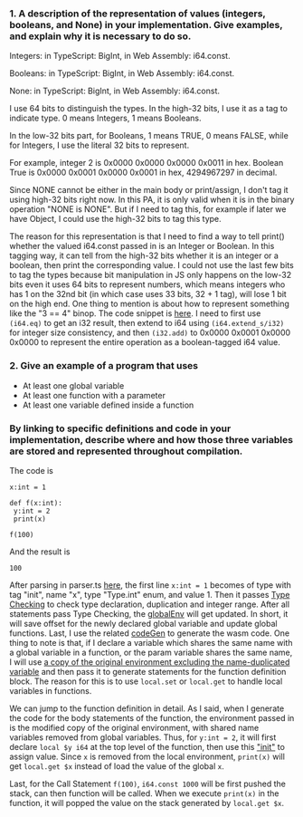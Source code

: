 
### 1. A description of the representation of values (integers, booleans, and None) in your implementation. Give examples, and explain why it is necessary to do so.
  
  Integers: in TypeScript: BigInt, in Web Assembly: i64.const. 
  
  Booleans: in TypeScript: BigInt, in Web Assembly: i64.const.
  
  None: in TypeScript: BigInt, in Web Assembly: i64.const.
  
  I use 64 bits to distinguish the types. In the high-32 bits, I use it as a tag to indicate type. 0 means Integers, 1 means Booleans. 
  
  In the low-32 bits part, for Booleans, 1 means TRUE, 0 means FALSE, while for Integers, I use the literal 32 bits to represent.
  
  For example, integer 2 is 0x0000 0x0000 0x0000 0x0011 in hex. Boolean True is  0x0000 0x0001 0x0000 0x0001 in hex, 4294967297 in decimal. 
  
  Since NONE cannot be either in the main body or print/assign, I don't tag it using high-32 bits right now. In this PA, it is only valid when it is in the binary operation "NONE is NONE". But if I need to tag this, for example if later we have Object, I could use the high-32 bits to tag this type.
  
  The reason for this representation is that I need to find a way to tell print() whether the valued i64.const passed in is an Integer or Boolean. In this tagging way, it can tell from the high-32 bits whether it is an integer or a boolean, then print the corresponding value. I could not use the last few bits to tag the types because bit manipulation in JS only happens on the low-32 bits even it uses 64 bits to represent numbers, which means integers who has 1 on the 32nd bit (in which case uses 33 bits, 32 + 1 tag), will lose 1 bit on the high end. One thing to mention is about how to represent something like the "3 == 4" binop. The code snippet is [here](https://github.com/FrancisBian/pa2-cse231/blob/7388af0c7f835be0543a323672f6c774d447c58c/compiler.ts#L398). I need to first use ```(i64.eq)``` to get an i32 result, then extend to i64 using ```(i64.extend_s/i32)``` for integer size consistency, and then ```(i32.add)``` to 0x0000 0x0001 0x0000 0x0000 to represent the entire operation as a boolean-tagged i64 value.
  
  
  
### 2. Give an example of a program that uses
* At least one global variable
* At least one function with a parameter
* At least one variable defined inside a function

### By linking to specific definitions and code in your implementation, describe where and how those three variables are stored and represented throughout compilation.

The code is 
```
x:int = 1

def f(x:int):
 y:int = 2
 print(x)

f(100)
```

And the result is
```
100
```

After parsing in parser.ts [here](https://github.com/FrancisBian/pa2-cse231/blob/7388af0c7f835be0543a323672f6c774d447c58c/parser.ts#L77), the first line ```x:int = 1``` becomes of type with tag "init", name "x", type "Type.int" enum, and value 1. Then it passes [Type Checking](https://github.com/FrancisBian/pa2-cse231/blob/7388af0c7f835be0543a323672f6c774d447c58c/compiler.ts#L159) to check type declaration, duplication and integer range. After all statements pass Type Checking, the [globalEnv](https://github.com/FrancisBian/pa2-cse231/blob/7388af0c7f835be0543a323672f6c774d447c58c/compiler.ts#L8) will get updated. In short, it will save offset for the newly declared global variable and update global functions. Last, I use the related [codeGen](https://github.com/FrancisBian/pa2-cse231/blob/7388af0c7f835be0543a323672f6c774d447c58c/compiler.ts#L283-L289) to generate the wasm code. One thing to note is that, if I declare a variable which shares the same name with a global variable in a function, or the param variable shares the same name, I will use [a copy of the original environment excluding the name-duplicated variable](https://github.com/FrancisBian/pa2-cse231/blob/7388af0c7f835be0543a323672f6c774d447c58c/compiler.ts#L314-L316) and then pass it to generate statements for the function definition block. The reason for this is to use ```local.set``` or ```local.get``` to handle local variables in functions.

We can jump to the function definition in detail. As I said, when I generate the code for the body statements of the function, the environment passed in is the modified copy of the original environment, with shared name variables removed from global variables. Thus, for ```y:int = 2```, it will first declare ```local $y i64``` at the top level of the function, then use this ["init"](https://github.com/FrancisBian/pa2-cse231/blob/7388af0c7f835be0543a323672f6c774d447c58c/compiler.ts#L308) to assign value. Since ```x``` is removed from the local environment, ```print(x)``` will get ```local.get $x``` instead of load the value of the global ```x```. 

Last, for the Call Statement ```f(100)```, ```i64.const 1000``` will be first pushed the stack, can then function will be called. When we execute ```print(x)``` in the function, it will popped the value on the stack generated by ```local.get $x```.

